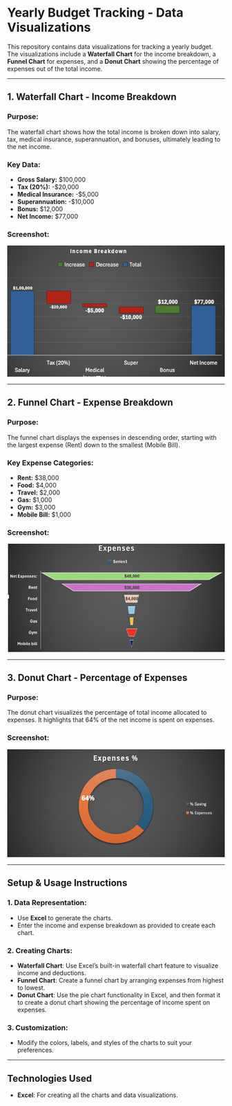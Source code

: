 # Yearly Budget Tracking - Data Visualizations

This repository contains data visualizations for tracking a yearly budget. The visualizations include a **Waterfall Chart** for the income breakdown, a **Funnel Chart** for expenses, and a **Donut Chart** showing the percentage of expenses out of the total income.

---

## **1. Waterfall Chart - Income Breakdown**

### **Purpose:**
The waterfall chart shows how the total income is broken down into salary, tax, medical insurance, superannuation, and bonuses, ultimately leading to the net income.

### **Key Data:**
- **Gross Salary:** $100,000
- **Tax (20%):** -$20,000
- **Medical Insurance:** -$5,000
- **Superannuation:** -$10,000
- **Bonus:** $12,000
- **Net Income:** $77,000

### **Screenshot:**
![Waterfall Chart](https://github.com/SudristiAcharya/Budget_excel/blob/main/Waterfall.png)


---

## **2. Funnel Chart - Expense Breakdown**

### **Purpose:**
The funnel chart displays the expenses in descending order, starting with the largest expense (Rent) down to the smallest (Mobile Bill).

### **Key Expense Categories:**
- **Rent:** $38,000
- **Food:** $4,000
- **Travel:** $2,000
- **Gas:** $1,000
- **Gym:** $3,000
- **Mobile Bill:** $1,000

### **Screenshot:**
![Funnel Chart](https://github.com/SudristiAcharya/Budget_excel/blob/main/Funnel_chart.png)


---

## **3. Donut Chart - Percentage of Expenses**

### **Purpose:**
The donut chart visualizes the percentage of total income allocated to expenses. It highlights that 64% of the net income is spent on expenses.

### **Screenshot:**
![Donut Chart](https://github.com/SudristiAcharya/Budget_excel/blob/main/Donut_chart.png)


---

## **Setup & Usage Instructions**

### **1. Data Representation:**
- Use **Excel** to generate the charts.
- Enter the income and expense breakdown as provided to create each chart.

### **2. Creating Charts:**
- **Waterfall Chart**: Use Excel’s built-in waterfall chart feature to visualize income and deductions.
- **Funnel Chart**: Create a funnel chart by arranging expenses from highest to lowest.
- **Donut Chart**: Use the pie chart functionality in Excel, and then format it to create a donut chart showing the percentage of income spent on expenses.

### **3. Customization:**
- Modify the colors, labels, and styles of the charts to suit your preferences.


---

## **Technologies Used**

- **Excel**: For creating all the charts and data visualizations.
